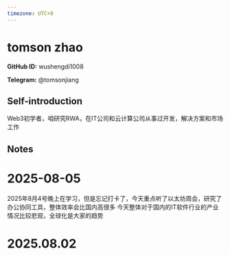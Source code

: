 ```yaml
---
timezone: UTC+8
---
```


# tomson zhao

**GitHub ID:** wushengdi1008

**Telegram:** @tomsonjiang

## Self-introduction

Web3初学者，咱研究RWA，在IT公司和云计算公司从事过开发，解决方案和市场工作

## Notes

<!-- Content_START -->
# 2025-08-05

2025年8月4号晚上在学习，但是忘记打卡了，今天重点听了以太坊周会，研究了办公协同工具，整体效率会比国内高很多
今天整体对于国内的IT软件行业的产业情况比较悲观，全球化是大家的趋势


# 2025.08.02


<!-- Content_END -->
